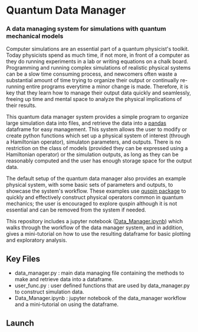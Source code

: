 # Quantum Data Manager
### A data managing system for simulations with quantum mechanical models

Computer simulations are an essential part of a quantum physicist's toolkit. Today physicists spend as much time, if not more,
in front of a computer as they do running experiments in a lab or writing equations on a chalk board. Programming and running 
complex simulations of realistic physical systems can be a slow time consuming process, and newcomers often waste a 
substantial amount of time trying to organize their output or continually re-running entire programs everytime a minor change is made. Therefore, it is key that they learn how to manage their output data quickly 
and seamlessly, freeing up time and mental space to analyze the physical implications of their results.   

This quantum data manager system provides a simple program to organize large simulation data into files, and retrieve the data into a [pandas](https://pandas.pydata.org/pandas-docs/stable/) dataframe for easy management. This system allows the user to modify or create python functions which set up a physical system of interest (through a Hamiltonian operator), simulaton parameters, and outputs. There is no restriction on the class of models (provided they can be expressed using a Hamiltonian operator) or the simulation outputs, as long as they can be reasonably computed and the user has enough storage space for the output data. 

The default setup of the quantum data manager also provides an example physical system, with some basic sets of parameters and outputs, to showcase the system's workflow. These examples use [quspin package](http://weinbe58.github.io/QuSpin/) to quickly and effectively construct physical operators common in quantum mechanics; the user is encouraged to explore quspin although it is not essential and can be removed from the system if needed. 

This repository includes a jupyter notebook ([Data_Manager.ipynb](https://github.com/Tamiro2019/Quantum-Data-Manager/blob/master/Data_Manager.ipynb)) which walks through the workflow of the data manager system, and in addition, gives a mini-tutorial on how to use the resulting dataframe for basic plotting and exploratory analysis.

## Key Files

* data_manager.py : main data managing file containing the methods to make and retrieve data into a dataframe.
* user_func.py : user defined functions that are used by data_manager.py to construct simulation data.
* Data_Manager.ipynb : jupyter notebook of the data_manager workflow and a mini-tutorial on using the dataframe.

## Launch

